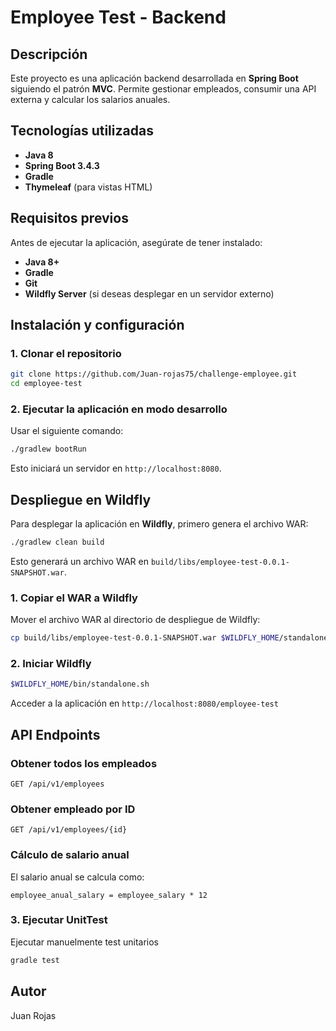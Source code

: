 # Employee Test - Backend

## Descripción
Este proyecto es una aplicación backend desarrollada en **Spring Boot** siguiendo el patrón **MVC**. Permite gestionar empleados, consumir una API externa y calcular los salarios anuales.

## Tecnologías utilizadas
- **Java 8**
- **Spring Boot 3.4.3**
- **Gradle**
- **Thymeleaf** (para vistas HTML)

## Requisitos previos
Antes de ejecutar la aplicación, asegúrate de tener instalado:
- **Java 8+**
- **Gradle**
- **Git**
- **Wildfly Server** (si deseas desplegar en un servidor externo)

## Instalación y configuración
### 1. Clonar el repositorio
```sh
git clone https://github.com/Juan-rojas75/challenge-employee.git
cd employee-test
```

### 2. Ejecutar la aplicación en modo desarrollo
Usar el siguiente comando:
```sh
./gradlew bootRun
```
Esto iniciará un servidor en `http://localhost:8080`.

## Despliegue en Wildfly
Para desplegar la aplicación en **Wildfly**, primero genera el archivo WAR:
```sh
./gradlew clean build
```
Esto generará un archivo WAR en `build/libs/employee-test-0.0.1-SNAPSHOT.war`.

### 1. Copiar el WAR a Wildfly
Mover el archivo WAR al directorio de despliegue de Wildfly:
```sh
cp build/libs/employee-test-0.0.1-SNAPSHOT.war $WILDFLY_HOME/standalone/deployments/
```

### 2. Iniciar Wildfly
```sh
$WILDFLY_HOME/bin/standalone.sh
```
Acceder a la aplicación en `http://localhost:8080/employee-test`

## API Endpoints
### Obtener todos los empleados
```
GET /api/v1/employees
```
### Obtener empleado por ID
```
GET /api/v1/employees/{id}
```
### Cálculo de salario anual
El salario anual se calcula como:
```
employee_anual_salary = employee_salary * 12
```

### 3. Ejecutar UnitTest
Ejecutar manuelmente test unitarios
```sh
gradle test
```


## Autor
Juan Rojas

